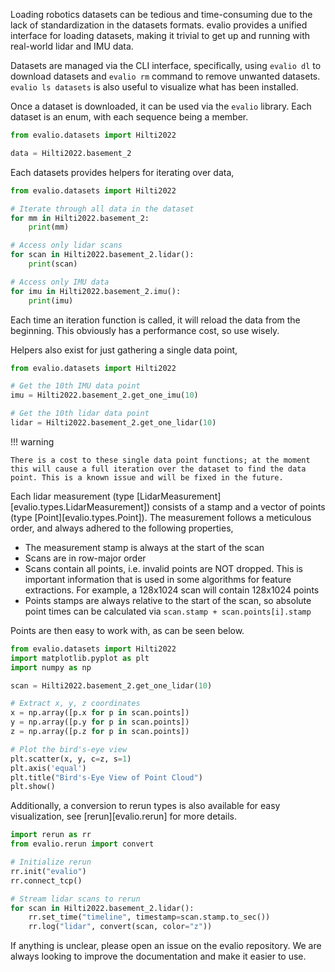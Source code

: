 Loading robotics datasets can be tedious and time-consuming due to the lack of standardization in the datasets formats. evalio provides a unified interface for loading datasets, making it trivial to get up and running with real-world lidar and IMU data.

Datasets are managed via the CLI interface, specifically, using `evalio dl` to download datasets and `evalio rm` command to remove unwanted datasets. `evalio ls datasets` is also useful to visualize what has been installed. 

Once a dataset is downloaded, it can be used via the `evalio` library. Each dataset is an enum, with each sequence being a member.

```python
from evalio.datasets import Hilti2022

data = Hilti2022.basement_2
```

Each datasets provides helpers for iterating over data,

```python
from evalio.datasets import Hilti2022

# Iterate through all data in the dataset
for mm in Hilti2022.basement_2:
    print(mm)

# Access only lidar scans
for scan in Hilti2022.basement_2.lidar():
    print(scan)

# Access only IMU data
for imu in Hilti2022.basement_2.imu():
    print(imu)
```

Each time an iteration function is called, it will reload the data from the beginning. This obviously has a performance cost, so use wisely.

Helpers also exist for just gathering a single data point,

```python
from evalio.datasets import Hilti2022

# Get the 10th IMU data point
imu = Hilti2022.basement_2.get_one_imu(10)

# Get the 10th lidar data point
lidar = Hilti2022.basement_2.get_one_lidar(10)
```

!!! warning

    There is a cost to these single data point functions; at the moment this will cause a full iteration over the dataset to find the data point. This is a known issue and will be fixed in the future.

Each lidar measurement (type [LidarMeasurement][evalio.types.LidarMeasurement]) consists of a stamp and a vector of points (type [Point][evalio.types.Point]). The measurement follows a meticulous order, and always adhered to the following properties,

- The measurement stamp is always at the start of the scan
- Scans are in row-major order
- Scans contain all points, i.e. invalid points are NOT dropped. This is important information that is used in some algorithms for feature extractions. For example, a 128x1024 scan will contain 128x1024 points
- Points stamps are always relative to the start of the scan, so absolute point times can be calculated via `scan.stamp + scan.points[i].stamp`

Points are then easy to work with, as can be seen below.
```python
from evalio.datasets import Hilti2022
import matplotlib.pyplot as plt
import numpy as np

scan = Hilti2022.basement_2.get_one_lidar(10)

# Extract x, y, z coordinates
x = np.array([p.x for p in scan.points])
y = np.array([p.y for p in scan.points])
z = np.array([p.z for p in scan.points])

# Plot the bird's-eye view
plt.scatter(x, y, c=z, s=1)
plt.axis('equal')
plt.title("Bird's-Eye View of Point Cloud")
plt.show()
```

Additionally, a conversion to rerun types is also available for easy visualization, see [rerun][evalio.rerun] for more details.

```python
import rerun as rr
from evalio.rerun import convert

# Initialize rerun
rr.init("evalio")
rr.connect_tcp()

# Stream lidar scans to rerun
for scan in Hilti2022.basement_2.lidar():
    rr.set_time("timeline", timestamp=scan.stamp.to_sec())
    rr.log("lidar", convert(scan, color="z"))
```

If anything is unclear, please open an issue on the evalio repository. We are always looking to improve the documentation and make it easier to use.